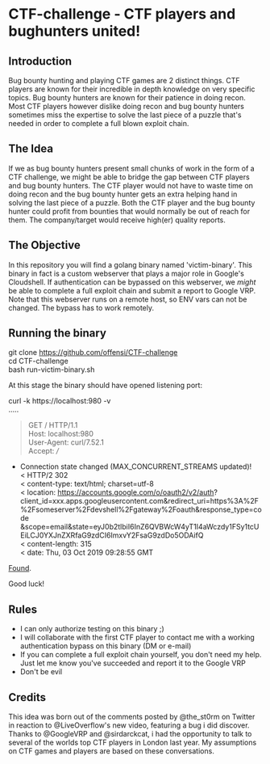 # CTF-challenge - CTF players and bughunters united!

## Introduction
Bug bounty hunting and playing CTF games are 2 distinct things. CTF players are known for their incredible in depth knowledge on very specific topics. Bug bounty hunters are known for their patience in doing recon. Most CTF players however dislike doing recon and bug bounty hunters sometimes miss the expertise to solve the last piece of a puzzle that's needed in order to complete a full blown exploit chain. 

## The Idea
If we as bug bounty hunters present small chunks of work in the form of a CTF challenge, we might be able to bridge the gap between CTF players and bug bounty hunters. The CTF player would not have to waste time on doing recon and the bug bounty hunter gets an extra helping hand in solving the last piece of a puzzle. Both the CTF player and the bug bounty hunter could profit from bounties that would normally be out of reach for them. The company/target would receive high(er) quality reports. 

## The Objective
In this repository you will find a golang binary named 'victim-binary'. This binary in fact is a custom webserver that plays a major role in Google's Cloudshell. If authentication can be bypassed on this webserver, we _might_ be able to complete a full exploit chain and submit a report to Google VRP. Note that this webserver runs on a remote host, so ENV vars can not be changed. The bypass has to work remotely. 

## Running the binary
git clone https://github.com/offensi/CTF-challenge  
cd CTF-challenge  
bash run-victim-binary.sh  

At this stage the binary should have opened listening port: 

curl -k https://localhost:980 -v  
.....  
> GET / HTTP/1.1  
> Host: localhost:980  
> User-Agent: curl/7.52.1  
> Accept: */*  
> 
* Connection state changed (MAX_CONCURRENT_STREAMS updated)!  
< HTTP/2 302  
< content-type: text/html; charset=utf-8  
< location: https://accounts.google.com/o/oauth2/v2/auth? client_id=xxx.apps.googleusercontent.com&redirect_uri=https%3A%2F%2Fsomeserver%2Fdevshell%2Fgateway%2Foauth&response_type=code &scope=email&state=eyJ0b2tlbiI6InZ6QVBWcW4yT1I4aWczdy1FSy1tcUEiLCJ0YXJnZXRfaG9zdCI6ImxvY2FsaG9zdDo5ODAifQ  
< content-length: 315  
< date: Thu, 03 Oct 2019 09:28:55 GMT 

<a href="https://accounts.google.com/o/oauth2/v2/auth?client_id=xxx.apps.googleusercontent.com&amp;redirect_uri=https%3A%2F%2Fsomeserver%2Fdevshell%2Fgateway%2Foauth&amp;response_type=code&amp;scope=email&amp;state=eyJ0b2tlbiI6InZ6QVBWcW4yT1I4aWczdy1FSy1tcUEiLCJ0YXJnZXRfaG9zdCI6ImxvY2FsaG9zdDo5ODAifQ">Found</a>.  

Good luck!  




## Rules
- I can only authorize testing on this binary ;)
- I will collaborate with the first CTF player to contact me with a working authentication bypass on this binary (DM or e-mail)
- If you can complete a full exploit chain yourself, you don't need my help. Just let me know you've succeeded and report it to the Google VRP
- Don't be evil


## Credits
This idea was born out of the comments posted by @the_st0rm on Twitter in reaction to @LiveOverflow's new video, featuring a bug i did discover. Thanks to @GoogleVRP and @sirdarckcat, i had the opportunity to talk to several of the worlds top CTF players in London last year. My assumptions on CTF games and players are based on these conversations. 








